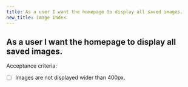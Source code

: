 ```yaml
---
title: As a user I want the homepage to display all saved images.
new_title: Image Index
---
```


## As a user I want the homepage to display all saved images.

Acceptance criteria:
- [ ] Images are not displayed wider than 400px.

